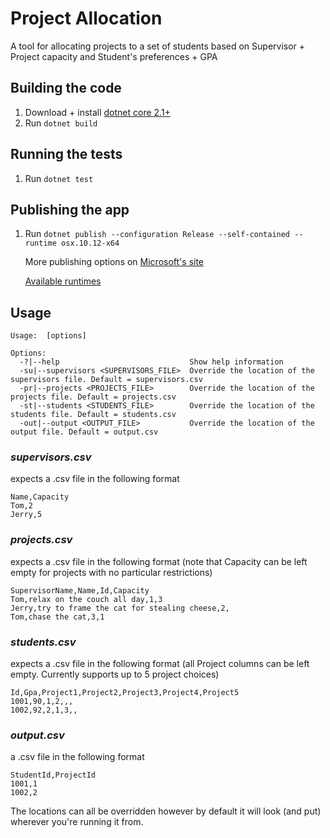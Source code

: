 # Project Allocation

A tool for allocating projects to a set of students based on Supervisor + Project capacity and Student's preferences + GPA

## Building the code

1. Download + install [dotnet core 2.1+](https://dotnet.microsoft.com/download)
2. Run `dotnet build`

## Running the tests

1. Run `dotnet test`

## Publishing the app

1. Run `dotnet publish --configuration Release --self-contained --runtime osx.10.12-x64`

   More publishing options on [Microsoft's site](https://docs.microsoft.com/en-us/dotnet/core/tools/dotnet-publish?tabs=netcore21)

   [Available runtimes](https://docs.microsoft.com/en-us/dotnet/core/rid-catalog)

## Usage

```
Usage:  [options]

Options:
  -?|--help                             Show help information
  -su|--supervisors <SUPERVISORS_FILE>  Override the location of the supervisors file. Default = supervisors.csv
  -pr|--projects <PROJECTS_FILE>        Override the location of the projects file. Default = projects.csv
  -st|--students <STUDENTS_FILE>        Override the location of the students file. Default = students.csv
  -out|--output <OUTPUT_FILE>           Override the location of the output file. Default = output.csv
```

### *supervisors.csv*

expects a .csv file in the following format
```
Name,Capacity
Tom,2
Jerry,5
```

### *projects.csv*

expects a .csv file in the following format (note that Capacity can be left empty for projects with no particular restrictions)
```
SupervisorName,Name,Id,Capacity
Tom,relax on the couch all day,1,3
Jerry,try to frame the cat for stealing cheese,2,
Tom,chase the cat,3,1
```

### *students.csv*

expects a .csv file in the following format (all Project columns can be left empty. Currently supports up to 5 project choices)
```
Id,Gpa,Project1,Project2,Project3,Project4,Project5
1001,90,1,2,,,
1002,92,2,1,3,,
```

### *output.csv*

a .csv file in the following format
```
StudentId,ProjectId
1001,1
1002,2
```

The locations can all be overridden however by default it will look (and put) wherever you're running it from.
